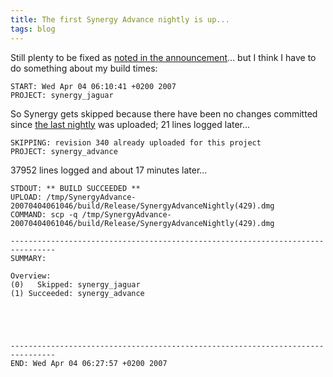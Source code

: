 ```yaml
---
title: The first Synergy Advance nightly is up...
tags: blog
---
```


Still plenty to be fixed as [noted in the announcement](http://wincent.com/a/news/archives/2007/04/synergy_advance_9.php)... but I think I have to do something about my build times:

    START: Wed Apr 04 06:10:41 +0200 2007
    PROJECT: synergy_jaguar

So Synergy gets skipped because there have been no changes committed since [the last nightly](http://wincent.com/a/about/wincent/weblog/nightlog/archives/2007/03/synergy_revision_340.php) was uploaded; 21 lines logged later...

    SKIPPING: revision 340 already uploaded for this project
    PROJECT: synergy_advance

37952 lines logged and about 17 minutes later...

    STDOUT: ** BUILD SUCCEEDED **
    UPLOAD: /tmp/SynergyAdvance-20070404061046/build/Release/SynergyAdvanceNightly(429).dmg
    COMMAND: scp -q /tmp/SynergyAdvance-20070404061046/build/Release/SynergyAdvanceNightly(429).dmg

    --------------------------------------------------------------------------------
    SUMMARY:

    Overview:
    (0)   Skipped: synergy_jaguar
    (1) Succeeded: synergy_advance





    --------------------------------------------------------------------------------
    END: Wed Apr 04 06:27:57 +0200 2007
